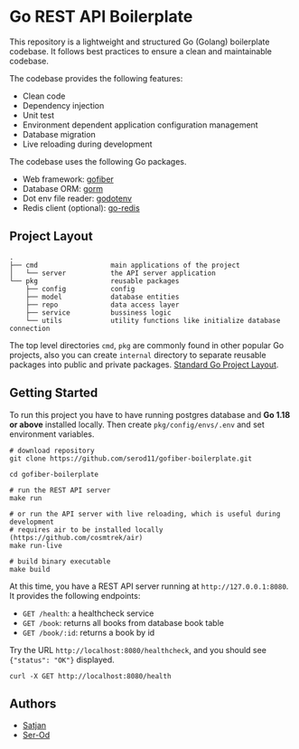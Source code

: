 # Go REST API Boilerplate

This repository is a lightweight and structured Go (Golang) boilerplate codebase.
It follows best practices to ensure a clean and maintainable codebase.

The codebase provides the following features:

* Clean code
* Dependency injection
* Unit test
* Environment dependent application configuration management
* Database migration
* Live reloading during development

The codebase uses the following Go packages.

* Web framework: [gofiber](https://gofiber.io/)
* Database ORM: [gorm](https://gorm.io/)
* Dot env file reader: [godotenv](https://github.com/joho/godotenv)
* Redis client (optional): [go-redis](https://github.com/redis/go-redis)

## Project Layout

```
.
├── cmd                  main applications of the project
│   └── server           the API server application
└── pkg                  reusable packages
    ├── config           config
    ├── model            database entities
    ├── repo             data access layer
    ├── service          bussiness logic
    └── utils            utility functions like initialize database connection 
```

The top level directories `cmd`, `pkg` are commonly found in other popular Go projects,
also you can create `internal` directory to separate reusable packages into public and private packages.
[Standard Go Project Layout](https://github.com/golang-standards/project-layout).


## Getting Started

To run this project you have to have running postgres database and **Go 1.18 or above** installed locally. Then create `pkg/config/envs/.env` and set environment variables.

```shell
# download repository
git clone https://github.com/serod11/gofiber-boilerplate.git

cd gofiber-boilerplate

# run the REST API server
make run

# or run the API server with live reloading, which is useful during development
# requires air to be installed locally (https://github.com/cosmtrek/air)
make run-live

# build binary executable
make build
```

At this time, you have a REST API server running at `http://127.0.0.1:8080`. It provides the following endpoints:

* `GET /health`: a healthcheck service
* `GET /book`: returns all books from database book table
* `GET /book/:id`: returns a book by id

Try the URL `http://localhost:8080/healthcheck`, and you should see `{"status": "OK"}` displayed.


```shell
curl -X GET http://localhost:8080/health
```

## Authors
- [Satjan](https://github.com/satjan)
- [Ser-Od](https://github.com/serod11)
